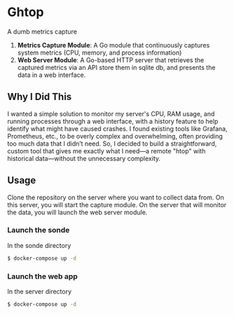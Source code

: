 # Ghtop

A dumb metrics capture

1. **Metrics Capture Module**: A Go module that continuously captures system metrics (CPU, memory, and process information)
2. **Web Server Module**: A Go-based HTTP server that retrieves the captured metrics via an API store them in sqlite db, and presents the data in a web interface.

## Why I Did This

I wanted a simple solution to monitor my server's CPU, RAM usage, and running processes through a web interface, with a history feature to help identify what might have caused crashes. I found existing tools like Grafana, Prometheus, etc., to be overly complex and overwhelming, often providing too much data that I didn’t need. So, I decided to build a straightforward, custom tool that gives me exactly what I need—a remote "htop" with historical data—without the unnecessary complexity.

## Usage

Clone the repository on the server where you want to collect data from. On this server, you will start the capture module. On the server that will monitor the data, you will launch the web server module.

### Launch the sonde

In the sonde directory

```bash
$ docker-compose up -d
```

### Launch the web app

In the server directory

```bash
$ docker-compose up -d
```
